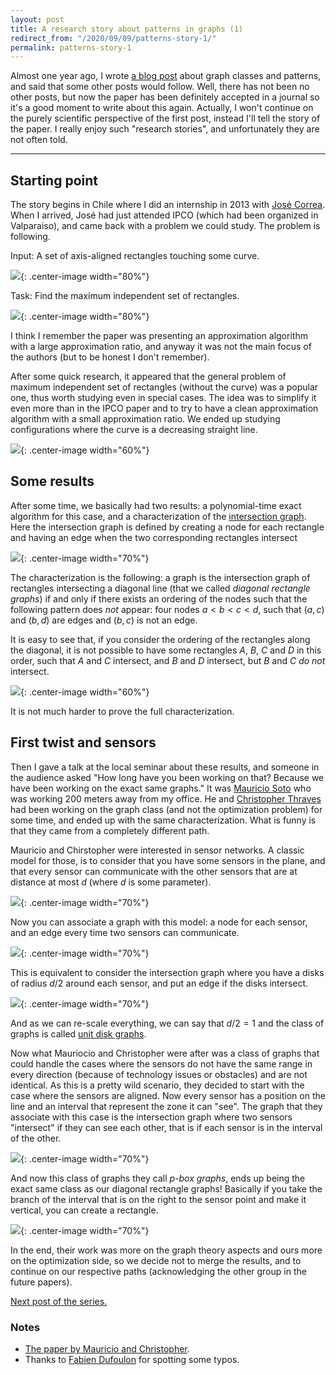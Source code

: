 ```yaml
---
layout: post
title: A research story about patterns in graphs (1)
redirect_from: "/2020/09/09/patterns-story-1/"
permalink: patterns-story-1
---
```


Almost one year ago, I wrote 
[a blog post](https://discrete-notes.github.io/patterns-1) about graph 
classes and patterns, and said that some other posts 
would follow. Well, there has not been no other posts, but now the 
paper has been definitely accepted in a journal so it's a good moment
to write about this again. Actually, I won't continue on the purely 
scientific perspective of the first post, instead I'll tell the story of
the paper. I really enjoy such "research stories", and unfortunately 
they are not often told. 

---

## Starting point

The story begins in Chile where I did an internship in 2013 with 
[José Correa](https://www.dii.uchile.cl/~jcorrea/). When I arrived, 
José had just attended IPCO (which had been organized in Valparaiso), 
and came back with a problem we could study. The problem is following. 

Input: A set of axis-aligned rectangles touching some curve.

![](../assets/rectangles-1.png){: .center-image width="80%"}

Task: Find the maximum independent set of rectangles. 

![](../assets/rectangles-2.png){: .center-image width="80%"}

I think I remember the paper was presenting an approximation algorithm 
with a large approximation ratio, and anyway it was not the main focus 
of the authors (but to be honest I don't remember). 

After some quick research, it appeared that the general problem of maximum
independent set of rectangles (without the curve) was a popular one, 
thus worth studying even in special cases.
The idea was to simplify it even more than in the IPCO paper and to try 
to have a clean 
approximation algorithm with a small approximation ratio. We ended up 
studying configurations where the curve is a decreasing straight line. 

![](../assets/rectangles-3.png){: .center-image width="60%"}

## Some results

After some time, we basically had two results: a polynomial-time exact 
algorithm for this case, and a characterization of the 
[intersection graph](https://en.wikipedia.org/wiki/Intersection_graph). 
Here the intersection graph is defined by creating a node for each 
rectangle and having an edge when the two corresponding rectangles 
intersect

![](../assets/diagonal-graph.png){: .center-image width="70%"}

The characterization is the following: a graph is the intersection graph
of rectangles intersecting a diagonal line (that we called *diagonal 
rectangle graphs*) if and only if there exists an ordering of the nodes 
such that the following pattern does *not* appear: four nodes $a< b < c < d$, 
such that $(a,c)$ and $(b,d)$ are edges and $(b,c)$ is not an edge.

It is easy to see that, if you consider the ordering of the rectangles 
along the diagonal, it is not possible to have some rectangles $A$, $B$, 
$C$ and $D$ in this order, such that $A$ and $C$ intersect, and $B$ and 
$D$ intersect, but $B$ and $C$ *do not* intersect.

![](../assets/rectangle-characterization.png){: .center-image width="60%"}

It is not much harder to prove the full characterization.

## First twist and sensors

Then I gave a talk at the local seminar about these results, and someone
in the audience asked "How long have you been working on that? Because 
we have been working on the exact same graphs." It was 
[Mauricio Soto](http://www.dim.uchile.cl/~mausoto/) who was working 200 
meters away from my office. 
He and [Christopher Thraves](https://www.ing-mat.udec.cl/~cthraves/) 
had been working on the graph class (and not the optimization 
problem) for some time, and ended up with the same characterization. 
What is funny is that they came from a completely different path. 

Mauricio and Chirstopher were interested in sensor networks. A classic 
model for those, is to consider that you have some sensors in the plane, 
and that every sensor can communicate with the other sensors that are 
at distance at most $d$ (where $d$ is some parameter). 

![](../assets/sensors-1.png){: .center-image width="70%"}

Now you can 
associate a graph with this model: a node for each sensor, and an edge 
every time two sensors can communicate.   

![](../assets/sensors-2.png){: .center-image width="70%"}

This is equivalent to consider 
the intersection graph where you have a disks of radius $d/2$ 
around each sensor, and put an edge if the disks intersect. 

![](../assets/unit-disk.png){: .center-image width="70%"}

And as we can re-scale everything, we can say that $d/2=1$ and the class
 of graphs is called 
[unit disk graphs](https://en.wikipedia.org/wiki/Unit_disk_graph).

Now what Mauriocio and Christopher were after was a class of graphs 
that could handle the cases where the sensors do not have the same range
 in every direction (because of technology issues or obstacles) and are 
 not identical. As this is a pretty wild scenario, they decided to start 
 with the case where the sensors are aligned. Now every sensor has a 
 position on the line and an interval that represent the zone it can 
 "see". The graph that they associate with this case is the intersection 
 graph where two sensors "intersect" if they can see each other, that 
 is if each sensor is in the interval of the other.
 
![](../assets/p-box.png){: .center-image width="70%"}

And now this class of graphs they call *p-box graphs*, ends up being 
the exact same class as our diagonal rectangle graphs!
Basically if you take the branch of the interval that is on the right to
 the sensor point and make it vertical, you can create a rectangle.
 
![](../assets/p-box-rectangles.png){: .center-image width="70%"}

In the end, their work was more on the graph theory aspects and ours 
more on the optimization side, so we decide not to merge the results, 
and to continue on our respective paths (acknowledging the other group 
in the future papers). 

[Next post of the series.](https://discrete-notes.github.io/patterns-story-2)

### Notes  

* [The paper by Mauricio and Christopher](https://www.dmtcs.org/dmtcs-ojs/index.php/dmtcs/article/viewFile/2508/4670.pdf).
* Thanks to [Fabien Dufoulon](https://sites.google.com/view/dufoulon/accueil) for spotting some typos.

